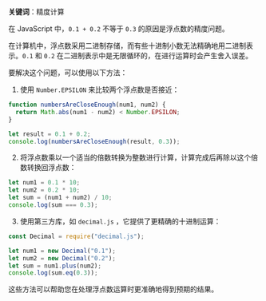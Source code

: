 **关键词**：精度计算

在 JavaScript 中，`0.1 + 0.2` 不等于 `0.3` 的原因是浮点数的精度问题。

在计算机中，浮点数采用二进制存储，而有些十进制小数无法精确地用二进制表示。`0.1` 和 `0.2` 在二进制表示中是无限循环的，在进行运算时会产生舍入误差。

要解决这个问题，可以使用以下方法：

1. 使用 `Number.EPSILON` 来比较两个浮点数是否接近：

```javascript
function numbersAreCloseEnough(num1, num2) {
  return Math.abs(num1 - num2) < Number.EPSILON;
}

let result = 0.1 + 0.2;
console.log(numbersAreCloseEnough(result, 0.3));
```

2. 将浮点数乘以一个适当的倍数转换为整数进行计算，计算完成后再除以这个倍数转换回浮点数：

```javascript
let num1 = 0.1 * 10;
let num2 = 0.2 * 10;
let sum = (num1 + num2) / 10;
console.log(sum === 0.3);
```

3. 使用第三方库，如 `decimal.js` ，它提供了更精确的十进制运算：

```javascript
const Decimal = require("decimal.js");

let num1 = new Decimal("0.1");
let num2 = new Decimal("0.2");
let sum = num1.plus(num2);
console.log(sum.eq(0.3));
```

这些方法可以帮助您在处理浮点数运算时更准确地得到预期的结果。
